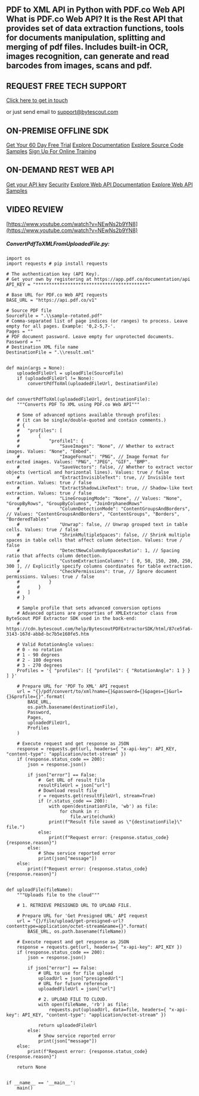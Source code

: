 ## PDF to XML API in Python with PDF.co Web API What is PDF.co Web API? It is the Rest API that provides set of data extraction functions, tools for documents manipulation, splitting and merging of pdf files. Includes built-in OCR, images recognition, can generate and read barcodes from images, scans and pdf.

## REQUEST FREE TECH SUPPORT

[Click here to get in touch](https://bytescout.zendesk.com/hc/en-us/requests/new?subject=PDF.co%20Web%20API%20Question)

or just send email to [support@bytescout.com](mailto:support@bytescout.com?subject=PDF.co%20Web%20API%20Question) 

## ON-PREMISE OFFLINE SDK 

[Get Your 60 Day Free Trial](https://bytescout.com/download/web-installer?utm_source=github-readme)
[Explore Documentation](https://bytescout.com/documentation/index.html?utm_source=github-readme)
[Explore Source Code Samples](https://github.com/bytescout/ByteScout-SDK-SourceCode/)
[Sign Up For Online Training](https://academy.bytescout.com/)


## ON-DEMAND REST WEB API

[Get your API key](https://app.pdf.co/signup?utm_source=github-readme)
[Security](https://pdf.co/security)
[Explore Web API Documentation](https://apidocs.pdf.co?utm_source=github-readme)
[Explore Web API Samples](https://github.com/bytescout/ByteScout-SDK-SourceCode/tree/master/PDF.co%20Web%20API)

## VIDEO REVIEW

[https://www.youtube.com/watch?v=NEwNs2b9YN8](https://www.youtube.com/watch?v=NEwNs2b9YN8)




<!-- code block begin -->

##### **ConvertPdfToXMLFromUploadedFile.py:**
    
```
import os
import requests # pip install requests

# The authentication key (API Key).
# Get your own by registering at https://app.pdf.co/documentation/api
API_KEY = "******************************************"

# Base URL for PDF.co Web API requests
BASE_URL = "https://api.pdf.co/v1"

# Source PDF file
SourceFile = ".\\sample-rotated.pdf"
# Comma-separated list of page indices (or ranges) to process. Leave empty for all pages. Example: '0,2-5,7-'.
Pages = ""
# PDF document password. Leave empty for unprotected documents.
Password = ""
# Destination XML file name
DestinationFile = ".\\result.xml"


def main(args = None):
    uploadedFileUrl = uploadFile(SourceFile)
    if (uploadedFileUrl != None):
        convertPdfToXml(uploadedFileUrl, DestinationFile)


def convertPdfToXml(uploadedFileUrl, destinationFile):
    """Converts PDF To XML using PDF.co Web API"""

    # Some of advanced options available through profiles:
    # (it can be single/double-quoted and contain comments.)
    # {
    # 	"profiles": [
    # 		{
    # 			"profile1": {
    # 				"SaveImages": "None", // Whether to extract images. Values: "None", "Embed".
    # 				"ImageFormat": "PNG", // Image format for extracted images. Values: "PNG", "JPEG", "GIF", "BMP".
    # 				"SaveVectors": false, // Whether to extract vector objects (vertical and horizontal lines). Values: true / false
    # 				"ExtractInvisibleText": true, // Invisible text extraction. Values: true / false
    # 				"ExtractShadowLikeText": true, // Shadow-like text extraction. Values: true / false
    # 				"LineGroupingMode": "None", // Values: "None", "GroupByRows", "GroupByColumns", "JoinOrphanedRows"
    # 				"ColumnDetectionMode": "ContentGroupsAndBorders", // Values: "ContentGroupsAndBorders", "ContentGroups", "Borders", "BorderedTables"
    # 				"Unwrap": false, // Unwrap grouped text in table cells. Values: true / false
    # 				"ShrinkMultipleSpaces": false, // Shrink multiple spaces in table cells that affect column detection. Values: true / false
    # 				"DetectNewColumnBySpacesRatio": 1, // Spacing ratio that affects column detection.
    # 				"CustomExtractionColumns": [ 0, 50, 150, 200, 250, 300 ], // Explicitly specify columns coordinates for table extraction.
    # 				"CheckPermissions": true, // Ignore document permissions. Values: true / false
    # 			}
    # 		}
    # 	]
    # }
    
    # Sample profile that sets advanced conversion options
    # Advanced options are properties of XMLExtractor class from ByteScout PDF Extractor SDK used in the back-end:
    # https://cdn.bytescout.com/help/BytescoutPDFExtractorSDK/html/87ce5fa6-3143-167d-abbd-bc7b5e160fe5.htm

    # Valid RotationAngle values:
    # 0 - no rotation
    # 1 - 90 degrees
    # 2 - 180 degrees
    # 3 - 270 degrees
    Profiles = '{ "profiles": [{ "profile1": { "RotationAngle": 1 } } ] }'

    # Prepare URL for 'PDF To XML' API request
    url = "{}/pdf/convert/to/xml?name={}&password={}&pages={}&url={}&profile={}".format(
        BASE_URL,
        os.path.basename(destinationFile),
        Password,
        Pages,
        uploadedFileUrl,
        Profiles
    )

    # Execute request and get response as JSON
    response = requests.get(url, headers={ "x-api-key": API_KEY, "content-type": "application/octet-stream" })
    if (response.status_code == 200):
        json = response.json()

        if json["error"] == False:
            #  Get URL of result file
            resultFileUrl = json["url"]            
            # Download result file
            r = requests.get(resultFileUrl, stream=True)
            if (r.status_code == 200):
                with open(destinationFile, 'wb') as file:
                    for chunk in r:
                        file.write(chunk)
                print(f"Result file saved as \"{destinationFile}\" file.")
            else:
                print(f"Request error: {response.status_code} {response.reason}")
        else:
            # Show service reported error
            print(json["message"])
    else:
        print(f"Request error: {response.status_code} {response.reason}")


def uploadFile(fileName):
    """Uploads file to the cloud"""
    
    # 1. RETRIEVE PRESIGNED URL TO UPLOAD FILE.

    # Prepare URL for 'Get Presigned URL' API request
    url = "{}/file/upload/get-presigned-url?contenttype=application/octet-stream&name={}".format(
        BASE_URL, os.path.basename(fileName))
    
    # Execute request and get response as JSON
    response = requests.get(url, headers={ "x-api-key": API_KEY })
    if (response.status_code == 200):
        json = response.json()
        
        if json["error"] == False:
            # URL to use for file upload
            uploadUrl = json["presignedUrl"]
            # URL for future reference
            uploadedFileUrl = json["url"]

            # 2. UPLOAD FILE TO CLOUD.
            with open(fileName, 'rb') as file:
                requests.put(uploadUrl, data=file, headers={ "x-api-key": API_KEY, "content-type": "application/octet-stream" })

            return uploadedFileUrl
        else:
            # Show service reported error
            print(json["message"])    
    else:
        print(f"Request error: {response.status_code} {response.reason}")

    return None


if __name__ == '__main__':
    main()
```

<!-- code block end -->
